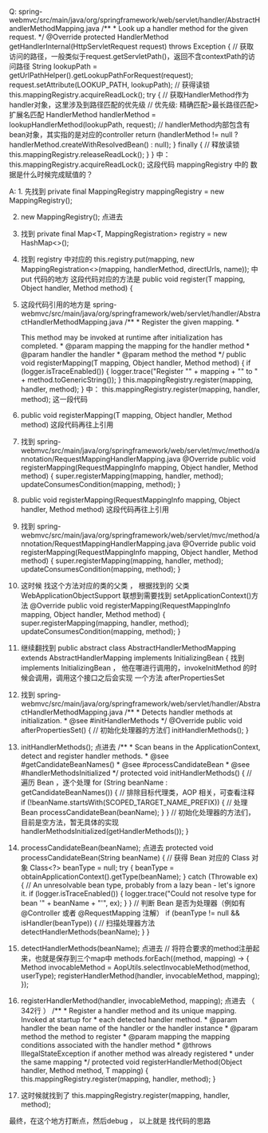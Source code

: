Q: spring-webmvc/src/main/java/org/springframework/web/servlet/handler/AbstractHandlerMethodMapping.java
    /**
         * Look up a handler method for the given request.
         */
        @Override
        protected HandlerMethod getHandlerInternal(HttpServletRequest request) throws Exception {
            // 获取访问的路径，一般类似于request.getServletPath()，返回不含contextPath的访问路径
            String lookupPath = getUrlPathHelper().getLookupPathForRequest(request);
            request.setAttribute(LOOKUP_PATH, lookupPath);
            // 获得读锁
            this.mappingRegistry.acquireReadLock();
            try {
                // 获取HandlerMethod作为handler对象，这里涉及到路径匹配的优先级
                // 优先级: 精确匹配>最长路径匹配>扩展名匹配
                HandlerMethod handlerMethod = lookupHandlerMethod(lookupPath, request);
                // handlerMethod内部包含有bean对象，其实指的是对应的controller
                return (handlerMethod != null ? handlerMethod.createWithResolvedBean() : null);
            }
            finally {
                //  释放读锁
                this.mappingRegistry.releaseReadLock();
            }
        }
    中： this.mappingRegistry.acquireReadLock(); 这段代码 mappingRegistry 中的 数据是什么时候完成赋值的？

A: 1. 先找到 private final MappingRegistry mappingRegistry = new MappingRegistry();

   2. new MappingRegistry(); 点进去

   3. 找到 private final Map<T, MappingRegistration<T>> registry = new HashMap<>();

   4. 找到 registry 中对应的 this.registry.put(mapping, new MappingRegistration<>(mapping, handlerMethod, directUrls, name)); 中 put 代码的地方
       这段代码对应的方法是 public void register(T mapping, Object handler, Method method) {

   5. 这段代码引用的地方是 spring-webmvc/src/main/java/org/springframework/web/servlet/handler/AbstractHandlerMethodMapping.java
        	/**
        	 * Register the given mapping.
        	 * <p>This method may be invoked at runtime after initialization has completed.
        	 * @param mapping the mapping for the handler method
        	 * @param handler the handler
        	 * @param method the method
        	 */
        	public void registerMapping(T mapping, Object handler, Method method) {
        		if (logger.isTraceEnabled()) {
        			logger.trace("Register \"" + mapping + "\" to " + method.toGenericString());
        		}
        		this.mappingRegistry.register(mapping, handler, method);
        	}
       中： this.mappingRegistry.register(mapping, handler, method); 这一段代码

   6. public void registerMapping(T mapping, Object handler, Method method) 这段代码再往上引用

   7. 找到 spring-webmvc/src/main/java/org/springframework/web/servlet/mvc/method/annotation/RequestMappingHandlerMapping.java
        	@Override
        	public void registerMapping(RequestMappingInfo mapping, Object handler, Method method) {
        		super.registerMapping(mapping, handler, method);
        		updateConsumesCondition(mapping, method);
        	}

   8. public void registerMapping(RequestMappingInfo mapping, Object handler, Method method) 这段代码再往上引用

   9. 找到 spring-webmvc/src/main/java/org/springframework/web/servlet/mvc/method/annotation/RequestMappingHandlerMapping.java
            @Override
        	public void registerMapping(RequestMappingInfo mapping, Object handler, Method method) {
        		super.registerMapping(mapping, handler, method);
        		updateConsumesCondition(mapping, method);
        	}

   10. 这时候 找这个方法对应的类的父类 ， 根据找到的 父类 WebApplicationObjectSupport 联想到需要找到 setApplicationContext()方法
            @Override
            public void registerMapping(RequestMappingInfo mapping, Object handler, Method method) {
                super.registerMapping(mapping, handler, method);
                updateConsumesCondition(mapping, method);
            }

   11. 继续翻找到 public abstract class AbstractHandlerMethodMapping<T> extends AbstractHandlerMapping implements InitializingBean {
            找到 implements InitializingBean ， 他在哪进行调用的，invokeInitMethod 的时候会调用，调用这个接口之后会实现 一个方法 afterPropertiesSet

   12. 找到 spring-webmvc/src/main/java/org/springframework/web/servlet/handler/AbstractHandlerMethodMapping.java
        	/**
        	 * Detects handler methods at initialization.
        	 * @see #initHandlerMethods
        	 */
        	@Override
        	public void afterPropertiesSet() {
        		// 初始化处理器的方法们
        		initHandlerMethods();
        	}

   13. initHandlerMethods(); 点进去
            /**
        	 * Scan beans in the ApplicationContext, detect and register handler methods.
        	 * @see #getCandidateBeanNames()
        	 * @see #processCandidateBean
        	 * @see #handlerMethodsInitialized
        	 */
        	protected void initHandlerMethods() {
        		// 遍历 Bean ，逐个处理
        		for (String beanName : getCandidateBeanNames()) {
        			// 排除目标代理类，AOP 相关，可查看注释
        			if (!beanName.startsWith(SCOPED_TARGET_NAME_PREFIX)) {
        				// 处理 Bean
        				processCandidateBean(beanName);
        			}
        		}
        		// 初始化处理器的方法们，目前是空方法，暂无具体的实现
        		handlerMethodsInitialized(getHandlerMethods());
        	}

   14. processCandidateBean(beanName); 点进去
        	protected void processCandidateBean(String beanName) {
        		// 获得 Bean 对应的 Class 对象
        		Class<?> beanType = null;
        		try {
        			beanType = obtainApplicationContext().getType(beanName);
        		}
        		catch (Throwable ex) {
        			// An unresolvable bean type, probably from a lazy bean - let's ignore it.
        			if (logger.isTraceEnabled()) {
        				logger.trace("Could not resolve type for bean '" + beanName + "'", ex);
        			}
        		}
        		// 判断 Bean 是否为处理器（例如有 @Controller 或者 @RequestMapping 注解）
        		if (beanType != null && isHandler(beanType)) {
        			// 扫描处理器方法
        			detectHandlerMethods(beanName);
        		}
        	}

   15. detectHandlerMethods(beanName); 点进去
        			// 将符合要求的method注册起来，也就是保存到三个map中
        			methods.forEach((method, mapping) -> {
        				Method invocableMethod = AopUtils.selectInvocableMethod(method, userType);
        				registerHandlerMethod(handler, invocableMethod, mapping);
        			});

   16. registerHandlerMethod(handler, invocableMethod, mapping); 点进去 （ 342行 ）
        	/**
        	 * Register a handler method and its unique mapping. Invoked at startup for
        	 * each detected handler method.
        	 * @param handler the bean name of the handler or the handler instance
        	 * @param method the method to register
        	 * @param mapping the mapping conditions associated with the handler method
        	 * @throws IllegalStateException if another method was already registered
        	 * under the same mapping
        	 */
        	protected void registerHandlerMethod(Object handler, Method method, T mapping) {
        		this.mappingRegistry.register(mapping, handler, method);
        	}

   17. 这时候就找到了 this.mappingRegistry.register(mapping, handler, method);


最终，在这个地方打断点，然后debug ， 以上就是 找代码的思路









